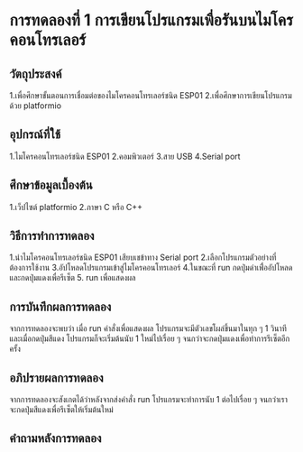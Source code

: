 # การทดลองที่ 1 การเขียนโปรแกรมเพื่อรันบนไมโครคอนโทรเลอร์

## วัตถุประสงค์
1.เพื่อศึกษาขั้นตอนการเชื่อมต่อของไมโครคอนโทรเลอร์ชนิด ESP01 
2.เพื่อศึกษาการเขียนโปรแกรมด้วย platformio

## อุปกรณ์ที่ใช้
1.ไมโครคอนโทรเลอร์ชนิด ESP01
2.คอมพิวเตอร์
3.สาย USB
4.Serial port

## ศึกษาข้อมูลเบื้องต้น
1.เว็ปไซต์ platformio
2.ภาษา C หรือ C++

## วิธีการทำการทดลอง 
1.นำไมโครคอนโทรเลอร์ชนิด ESP01 เสียบเชข้าทาง Serial port
2.เลือกโปรแกรมตัวอย่างที่ต้องการใช้งาน
3.อัปโหลดโปรแกรมเข้าสู่ไมโครคอนโทรเลอร์
4.ในขณะที่ run กดปุ่มดำเพื่่ออัปโหลดและกดปุ่มแดงเพื่อรีเซ็ต
5. run เพื่อแสดงผล

## การบันทึกผลการทดลอง 
  จากการทดลองจะพบว่า เมื่อ run คำสั่งเพื่อแสดงผล โปรแกรมจะมีตัวเลขโผล่ขึ้นมาในทุก ๆ 1 วินาที และเมื่อกดปุ่มสีแดง โปรแกรมก็จะเริ่มต้นนับ 1 ใหม่ไปเรื่อย ๆ จนกว่าจะกดปุ่มแดงเพื่อทำการรีเซ็ตอีกครั้ง 
  
## อภิปรายผลการทดลอง 
  จากการทดลองจะสังเกตได้ว่าหลังจากส่งคำสั่ง run โปรแกรมจะทำการนับ 1 ต่อไปเรื่อย ๆ จนกว่าเราจะกดปุ่มสีแดงเพื่อรีเซ็ตให้เริ่มต้นใหม่ 
  
## คำถามหลังการทดลอง 
